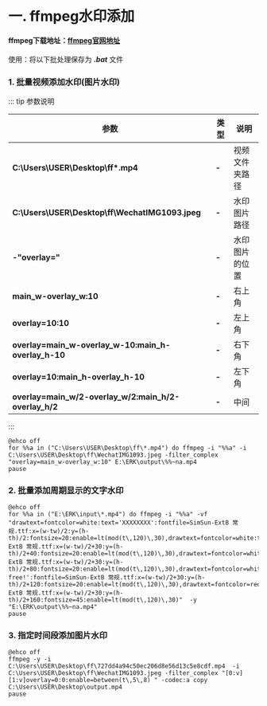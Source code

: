 # 一. ffmpeg水印添加

#### ffmpeg下载地址：[ffmpeg官网地址](http://ffmpeg.org/)
使用：将以下批处理保存为 **_.bat_** 文件

### 1. 批量视频添加水印(图片水印)

::: tip 参数说明

| 参数 | 类型 |说明 |
|-----|-----|--|
|  **C:\Users\USER\Desktop\ff\*.mp4**  | **-** | 视频文件夹路径 |
|   **C:\Users\USER\Desktop\ff\WechatIMG1093.jpeg**  | **-** | 水印图片路径 |
|   **-"overlay="**  | **-** | 水印图片的位置 |
|   **main_w-overlay_w:10**  | **-** | 右上角 |
|   **overlay=10:10**  | **-** | 左上角 |
|   **overlay=main_w-overlay_w-10:main_h-overlay_h-10**  | **-** | 右下角 |
|   **overlay=10:main_h-overlay_h-10**  | **-** | 左下角 |
|   **overlay=main_w/2-overlay_w/2:main_h/2-overlay_h/2**  | **-** | 中间 |
:::

```batch
@ehco off
for %%a in ("C:\Users\USER\Desktop\ff\*.mp4") do ffmpeg -i "%%a" -i C:\Users\USER\Desktop\ff\WechatIMG1093.jpeg -filter_complex "overlay=main_w-overlay_w:10" E:\ERK\output\%%~na.mp4
pause 
```

### 2. 批量添加周期显示的文字水印

```batch
@ehco off
for %%a in ("E:\ERK\input\*.mp4") do ffmpeg -i "%%a" -vf "drawtext=fontcolor=white:text='XXXXXXXX':fontfile=SimSun-ExtB 常规.ttf:x=(w-tw)/2:y=(h-th)/2:fontsize=20:enable=lt(mod(t\,120)\,30),drawtext=fontcolor=white:text='XXXXXXXXXXX':fontfile=SimSun-ExtB 常规.ttf:x=(w-tw)/2+30:y=(h-th)/2+40:fontsize=20:enable=lt(mod(t\,120)\,30),drawtext=fontcolor=white:text='XXXXXXXXXX!':fontfile=SimSun-ExtB 常规.ttf:x=(w-tw)/2+30:y=(h-th)/2+80:fontsize=20:enable=lt(mod(t\,120)\,30),drawtext=fontcolor=white:text='completely free!':fontfile=SimSun-ExtB 常规.ttf:x=(w-tw)/2+30:y=(h-th)/2+120:fontsize=20:enable=lt(mod(t\,120)\,30),drawtext=fontcolor=red:text='XXXXXXXX':fontfile=SimSun-ExtB 常规.ttf:x=(w-tw)/2+30:y=(h-th)/2+160:fontsize=45:enable=lt(mod(t\,120)\,30)"  -y "E:\ERK\output\%%~na.mp4"
pause
```

### 3. 指定时间段添加图片水印

```batch
@ehco off
ffmpeg -y -i C:\Users\USER\Desktop\ff\727dd4a94c50ec206d8e56d13c5e8cdf.mp4  -i C:\Users\USER\Desktop\ff\WechatIMG1093.jpeg -filter_complex "[0:v][1:v]overlay=0:0:enable=between(t\,5\,8) " -codec:a copy C:\Users\USER\Desktop\output.mp4
pause
```